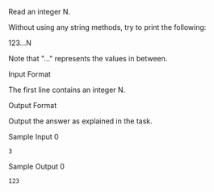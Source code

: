 Read an integer N.

Without using any string methods, try to print the following:

123...N

Note that "..." represents the values in between.

Input Format

The first line contains an integer N.

Output Format

Output the answer as explained in the task.

Sample Input 0
```
3
```
Sample Output 0
```
123
```
